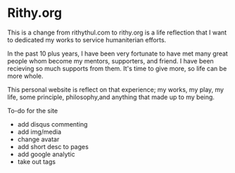 # Rithy.org

This is a change from rithythul.com to rithy.org is a life reflection that I want to dedicated my works to service humaniterian efforts. 

In the past 10 plus years, I have been very fortunate to have met many great people whom become my mentors, supporters, and friend. I have been recieving so much supports from them. It's time to give more, so life can be more whole.

This personal website is reflect on that experience; my works, my play, my life, some principle, philosophy,and anything that made up to my being.

To-do for the site

- add disqus commenting
- add img/media
- change avatar
- add short desc to pages
- add google analytic
- take out tags